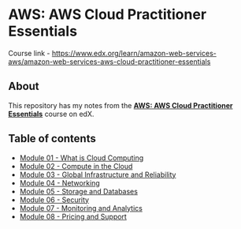 # AWS: AWS Cloud Practitioner Essentials
Course link - https://www.edx.org/learn/amazon-web-services-aws/amazon-web-services-aws-cloud-practitioner-essentials

## About
This repository has my notes from the [__AWS: AWS Cloud Practitioner Essentials__](https://www.edx.org/learn/amazon-web-services-aws/amazon-web-services-aws-cloud-practitioner-essentials) course on edX.

## Table of contents
- [Module 01 - What is Cloud Computing](./module-01-what-is-cloud-computing.md)
- [Module 02 - Compute in the Cloud](./module-02-compute-in-the-cloud.md)
- [Module 03 - Global Infrastructure and Reliability](./module-03-global-infrastructure-and-reliability.md)
- [Module 04 - Networking](./module-04-networking.md)
- [Module 05 - Storage and Databases](./module-05-storage-and-databases.md)
- [Module 06 - Security](./module-06-security.md)
- [Module 07 - Monitoring and Analytics](./module-07-monitoring-and-analytics.md)
- [Module 08 - Pricing and Support](./module-08-pricing-and-support.md)
